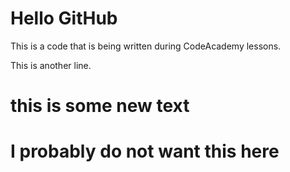 # Hello GitHub

This is a code that is being written during CodeAcademy lessons.

This is another line.


# this is some new text



# I probably do not want this here
